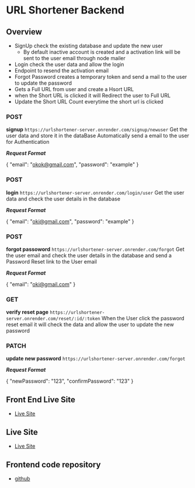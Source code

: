 # URL Shortener Backend

## Overview
- SignUp check the existing database and update the new user
  - By default inactive account is created and a activation link will be sent to the user email through node mailer
- Login check the user data and allow the login
- Endpoint to resend the activation email
- Forgot Password creates a temporary token and send a mail to the user to update the password
- Gets a Full URL from user and create a Hsort URL
- when the Short URL is clicked it will Redirect the user to Full URL
- Update the Short URL Count everytime the short url is clicked



### POST
**signup**
  `https://urlshortener-server.onrender.com/signup/newuser`
Get the user data and store it in the dataBase
Automatically send a email to the user for Authentication

***Request Format***

{
    "email": "okok@gmail.com",
    "password": "example"
}

### POST
**login**
  `https://urlshortener-server.onrender.com/login/user`
Get the user data and check the user details in the database

***Request Format***

{
    "email": "oki@gmail.com",
    "password": "example"
}

### POST
**forgot passoword**
  `https://urlshortener-server.onrender.com/forgot`
Get the user email and check the user details in the database and send a Password Reset link to the User email

***Request Format***

{
    "email": "oki@gmail.com"
}

### GET
**verify reset page**
  `https://urlshortener-server.onrender.com/reset/:id/:token`
When the User click the password reset email it will check the data and allow the user to update the new password

### PATCH
**update new password**
  `https://urlshortener-server.onrender.com/forgot`
  
***Request Format***

{
  "newPassword": "123",
  "confirmPassword": "123"
}

## Front End Live Site
- [Live Site](https://65eff77b6c955e7426de84f6--stirring-salamander-4c3040.netlify.app/)

## Live Site
- [Live Site](https://65eff77b6c955e7426de84f6--stirring-salamander-4c3040.netlify.app/)

## Frontend code repository
- [github](https://github.com/ArivazhaganPandiyan/urlshortener-client)
